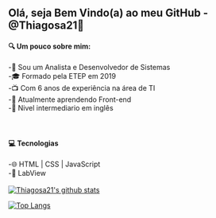 <h2>Olá, seja Bem Vindo(a) ao meu GitHub - @Thiagosa21👋</h2>


<h4>🔍 Um pouco sobre mim: </h4>

-👾 Sou um Analista e Desenvolvedor de Sistemas
<br>
-🎓 Formado pela ETEP em 2019
<br>
-📺 Com 6 anos de experiência na área de TI
<br>
-🎯 Atualmente aprendendo Front-end
<br>
-📓 Nivel intermediario em inglês
<br>
<br>
<br>
<h4>💻 Tecnologias </h4> 

-🌐 HTML | CSS | JavaScript
<br>
-🔬 LabView
<br>
<br>
[![Thiagosa21's github stats](https://github-readme-stats.vercel.app/api?username=Thiagosa21&show_icons=true&&theme=radical&hide=["contribs","issues"])](https://github.com/Thiagosa21)

[![Top Langs](https://github-readme-stats-git-masterrstaa-rickstaa.vercel.app/api/top-langs/?username=Thiagosa21&show_icons=true&theme=radical)](https://github.com/anuraghazra/github-readme-stats)

<!--
**Thiagosa21/Thiagosa21** is a ✨ _special_ ✨ repository because its `README.md` (this file) appears on your GitHub profile.
- 🌱 I’m currently learning ...
- 👯 I’m looking to collaborate on ...
- 🤔 I’m looking for help with ...
- 💬 Ask me about ...
- 📫 How to reach me: ...
- 😄 Pronouns: ...
- ⚡ Fun fact: ...
-->
